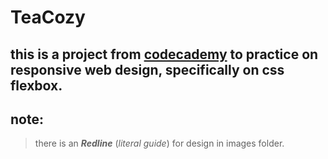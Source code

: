 # TeaCozy
this is a project from [codecademy](https://www.codecademy.com) to practice on responsive web design, specifically on css flexbox.
---------
## note:
>there is an ***Redline*** (*literal guide*) for design in images folder.
